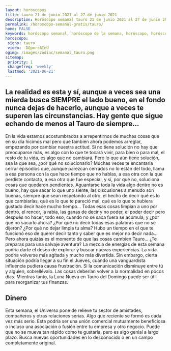 ```yaml
---
layout: horoscopos
title: tauro 21 de junio 2021 al 27 de junio 2021 
description: Horóscopo semanal tauro 21 de junio 2021 al 27 de junio 2021. La realidad es esta y sí, aunque a veces sea una mierda busca SIEMPRE el lado bueno, en el fondo nunca dejas de hacerlo, aunque a veces te superen las circunstancias. Hay gente que sigue echando de menos al Tauro de siempre…
permalink: /horoscopo-semanal-gratis/tauro/
home: FALSE
keywords: horóscopo semanal, horóscopo de la semana, horóscopo, horóscopo gratis,horóscopos, horóscopo esperanza gracia, horoscopos tauro la semana, horóscopos gratis, Tarot, Astrologia, Zodíaco, tauro, horoscopo gratis, semanal
horoscopo:
 signo: tauro
 video: -DQpmrrAIeU
ogimg: /images/zodiac/semanal_tauro.png
sitemap:
 priority: 1
 changefreq: 'weekly'
 lastmod: '2021-06-21'
---
```




## La realidad es esta y sí, aunque a veces sea una mierda busca SIEMPRE el lado bueno, en el fondo nunca dejas de hacerlo, aunque a veces te superen las circunstancias. Hay gente que sigue echando de menos al Tauro de siempre…

En la vida estamos acostumbrados a arrepentirnos de muchas cosas que en su día hicimos mal pero que también ahora podemos arreglar, empezando por cambiar nuestra actitud. Si no tiene solución no hay que preocuparse más, es algo con lo que te tocará vivir, para bien o para mal, el resto de tu vida, es algo que no cambiará. Pero lo que aún tiene solución, sea la que sea, ¿por qué no solucionarlo? Muchas veces te encantaría cerrar episodios que, aunque parezcan cerrados no lo están del todo, llama a esa persona con la que hace tiempo que no hablas, a esa otra con la que perdiste contacto, a esa otra que fue especial, y sí, por qué no, soluciona cosas que quedaron pendientes. Aguantarse toda la vida algo dentro no es bueno, hay que sacar lo que uno siente, las discusiones a menudo son buenas, siempre que sean respetando al otro, el hecho de decir qué es lo que cambiarías, qué es lo que te pareció mal, qué es lo que te hubiera gustado decir hace mucho tiempo… Todas esas cosas limpian a uno por dentro, el rencor, la rabia, las ganas de decir y no poder, el poder decir pero después no hacer, todo eso, cuando no se saca fuera se acumula, y ¿por qué no sacarlo ahora? ¿Por qué no decir todas esas palabras que no se dijeron? ¿Por qué no dejar limpia tu alma? Hubo un tiempo en el que te funcionó eso de querer decir tanto y saber que es mejor no decir nada… Pero ahora quizás es el momento de que las cosas cambien Tauro…
¿Te preparas para una salvaje aventura? La mezcla de energías de esta semana podría darte el deseo de explorar y buscar nuevas experiencias. La vida podría volverse más agitada y mucho más divertida. Sin embargo, cierta situación podría llegar a su fin el Jueves, cuando una vanguardista influencia pudiera causa frustración. Si la comunicación disminuye entre tú y alguien, sobrellévalo. Las cosas deberían volver a la normalidad en pocos días. Mientras tanto, la Luna Nueva en Tauro del Domingo puede ser útil para reorganizar tus finanzas.

## Dinero

Esta semana, el Universo pone de relieve tu sector de amistades, compañeros y otras relaciones serias. Algo que reciente se formó es cada vez más serio. Esta podría ser una unión comercial mutuamente beneficiosa o incluso una asociación o fusión entre tu empresa y otro negocio. Puede que no se mueva tan rápido como te gustaría, pero es algo genial a largo plazo. Busca nuevas oportunidades en lo desconocido o en un campo completamente original.